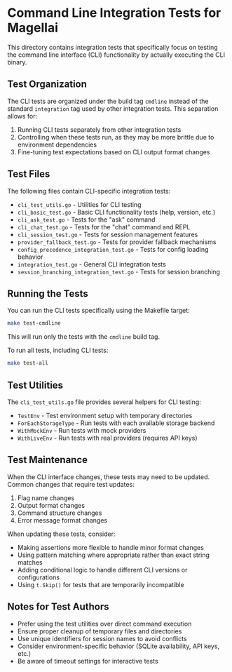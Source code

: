 # Command Line Integration Tests for Magellai

This directory contains integration tests that specifically focus on testing the command line interface (CLI) functionality by actually executing the CLI binary.

## Test Organization

The CLI tests are organized under the build tag `cmdline` instead of the standard `integration` tag used by other integration tests. This separation allows for:

1. Running CLI tests separately from other integration tests
2. Controlling when these tests run, as they may be more brittle due to environment dependencies
3. Fine-tuning test expectations based on CLI output format changes

## Test Files

The following files contain CLI-specific integration tests:

- `cli_test_utils.go` - Utilities for CLI testing
- `cli_basic_test.go` - Basic CLI functionality tests (help, version, etc.)
- `cli_ask_test.go` - Tests for the "ask" command
- `cli_chat_test.go` - Tests for the "chat" command and REPL
- `cli_session_test.go` - Tests for session management features
- `provider_fallback_test.go` - Tests for provider fallback mechanisms
- `config_precedence_integration_test.go` - Tests for config loading behavior
- `integration_test.go` - General CLI integration tests
- `session_branching_integration_test.go` - Tests for session branching

## Running the Tests

You can run the CLI tests specifically using the Makefile target:

```bash
make test-cmdline
```

This will run only the tests with the `cmdline` build tag.

To run all tests, including CLI tests:

```bash
make test-all
```

## Test Utilities

The `cli_test_utils.go` file provides several helpers for CLI testing:

- `TestEnv` - Test environment setup with temporary directories
- `ForEachStorageType` - Run tests with each available storage backend
- `WithMockEnv` - Run tests with mock providers
- `WithLiveEnv` - Run tests with real providers (requires API keys)

## Test Maintenance

When the CLI interface changes, these tests may need to be updated. Common changes that require test updates:

1. Flag name changes
2. Output format changes
3. Command structure changes
4. Error message format changes

When updating these tests, consider:

- Making assertions more flexible to handle minor format changes
- Using pattern matching where appropriate rather than exact string matches
- Adding conditional logic to handle different CLI versions or configurations
- Using `t.Skip()` for tests that are temporarily incompatible

## Notes for Test Authors

- Prefer using the test utilities over direct command execution
- Ensure proper cleanup of temporary files and directories
- Use unique identifiers for session names to avoid conflicts
- Consider environment-specific behavior (SQLite availability, API keys, etc.)
- Be aware of timeout settings for interactive tests